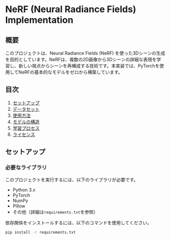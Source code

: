 # NeRF (Neural Radiance Fields) Implementation

## 概要
このプロジェクトは、Neural Radiance Fields (NeRF) を使った3Dシーンの生成を目的としています。NeRFは、複数の2D画像から3Dシーンの詳細な表現を学習し、新しい視点からシーンを再構成する技術です。本実装では、PyTorchを使用してNeRFの基本的なモデルをゼロから構築しています。

## 目次
1. [セットアップ](#セットアップ)
2. [データセット](#データセット)
3. [使用方法](#使用方法)
4. [モデルの構造](#モデルの構造)
5. [学習プロセス](#学習プロセス)
6. [ライセンス](#ライセンス)

## セットアップ

### 必要なライブラリ
このプロジェクトを実行するには、以下のライブラリが必要です。

- Python 3.x
- PyTorch
- NumPy
- Pillow
- その他（詳細は`requirements.txt`を参照）

依存関係をインストールするには、以下のコマンドを使用してください。

```bash
pip install -r requirements.txt


